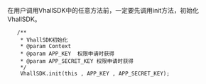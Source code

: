 在用户调用VhallSDK中的任意方法前，一定要先调用init方法，初始化VhallSDK。

```
   /**
    * VhallSDK初始化
    * @param Context 
    * @param APP_KEY  权限申请时获得
    * @param APP_SECRET_KEY 权限申请时获得
    */
    VhallSDK.init(this , APP_KEY , APP_SECRET_KEY);
```




